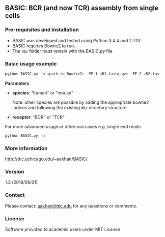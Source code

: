 ## BASIC: BCR (and now TCR) assembly from single cells


### Pre-requisites and installation
* BASIC was developed and tested using Python 3.4.4 and 2.7.10
* BASIC requires Bowtie2 to run.
* The `db/` folder must remain with the BASIC.py file

### Basic usage example

```python
python BASIC.py -b <path_to_Bowtie2> -PE_1 <R1.fastq.gz> -PE_2 <R2.fastq.gz> -g <species> -i <receptor>
```

**Parameters**
+ **species**: "human" or "mouse"

    Note: other species are possible by adding the appropriate bowtie2 indices and following the existing `db/` directory structure
+ **receptor**: "BCR" or "TCR"

For more advanced usage or other use cases e.g. single end reads:
```python
python BASIC.py -h
```

### More information
http://ttic.uchicago.edu/~aakhan/BASIC/

### Version
1.3 (2018/06/01)

### Contact
Please contact: aakhan@ttic.edu for any questions or comments.

### License
Software provided to academic users under MIT License
